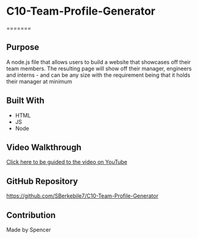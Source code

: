 # C10-Team-Profile-Generator

=======

## Purpose
A node.js file that allows users to build a website that showcases off their team members. The resulting page will show off their manager, engineers and interns - and can be any size with the requirement being that it holds their manager at minimum

## Built With
* HTML
* JS
* Node

## Video Walkthrough
[Click here to be guided to the video on YouTube](https://youtu.be/VZIv2X-uZXE)

## GitHub Repository
https://github.com/SBerkebile7/C10-Team-Profile-Generator

## Contribution
Made by Spencer
